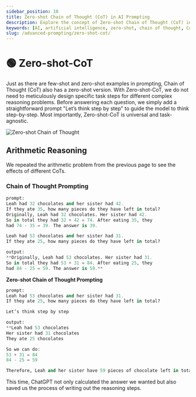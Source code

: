 ```yaml
---
sidebar_position: 10
title: Zero-shot Chain of Thought (CoT) in AI Prompting
description: Explore the concept of Zero-shot Chain of Thought (CoT) in AI, a task-agnostic method to guide models to think step-by-step.
keywords: [AI, artificial intelligence, zero-shot, chain of thought, CoT, step-by-step reasoning]
slug: /advanced-prompting/zero-shot-cot/
---
```

# 🟢 Zero-shot-CoT

Just as there are few-shot and zero-shot examples in prompting, Chain of Thought (CoT) also has a zero-shot version. With Zero-shot-CoT, we do not need to meticulously design specific task steps for different complex reasoning problems. Before answering each question, we simply add a straightforward prompt "Let’s think step by step" to guide the model to think step-by-step. Most importantly, Zero-shot-CoT is universal and task-agnostic.

![Zero-shot Chain of Thought](https://cdn.jsdelivr.net/gh/donttal/imgbed/img/zCoT.png)

## Arithmetic Reasoning

We repeated the arithmetic problem from the previous page to see the effects of different CoTs.

### Chain of Thought Prompting

```python
prompt:
Leah had 32 chocolates and her sister had 42.
If they ate 35, how many pieces do they have left in total? 
Originally, Leah had 32 chocolates. Her sister had 42. 
So in total they had 32 + 42 = 74. After eating 35, they
had 74 - 35 = 39. The answer is 39.

Leah had 53 chocolates and her sister had 31. 
If they ate 25, how many pieces do they have left in total?

output:
**Originally, Leah had 53 chocolates. Her sister had 31. 
So in total they had 53 + 31 = 84. After eating 25, they
had 84 - 25 = 59. The answer is 59.**
```

**Zero-shot Chain of Thought Prompting**

```python
prompt:
Leah had 53 chocolates and her sister had 31. 
If they ate 25, how many pieces do they have left in total?

Let’s think step by step

output:
**Leah had 53 chocolates
Her sister had 31 chocolates
They ate 25 chocolates

So we can do:
53 + 31 = 84
84 - 25 = 59

Therefore, Leah and her sister have 59 pieces of chocolate left in total.**
```

This time, ChatGPT not only calculated the answer we wanted but also saved us the process of writing out the reasoning steps.
